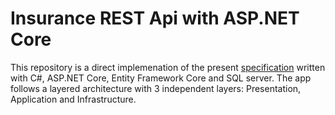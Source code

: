 # Insurance REST Api with ASP.NET Core

This repository is a direct implemenation of the present [specification](https://github.com/Dedox-tech-jalasoft/openapi-spec-practice) written with C#, ASP.NET Core, Entity Framework Core and SQL server. The app follows a layered architecture with 3 independent layers: Presentation, Application and Infrastructure. 
